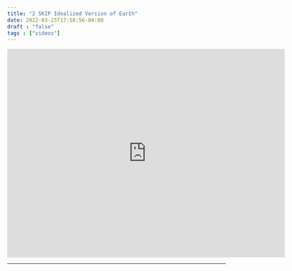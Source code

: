```yaml
---
title: "2 SKIP Idealized Version of Earth"
date: 2022-03-25T17:58:56-04:00
draft : "false"
tags : ["videos"]
---
```


<iframe src="https://archive.org/embed/poliwat-vj-pack-mantra-of-1000-0-7/2+SKIP+Idealized+Version+of+Earth+by+POLIW.AT+at+Paleblue.fm.mov" width="640" height="480" frameborder="0" webkitallowfullscreen="true" mozallowfullscreen="true" allowfullscreen></iframe>
<!--more-->

<!-- Insert embed code here  -->

___
